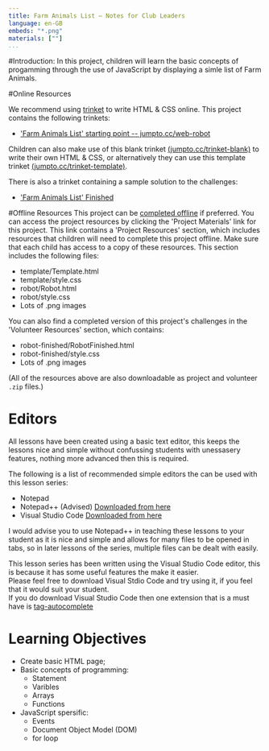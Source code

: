 ```yaml
---
title: Farm Animals List — Notes for Club Leaders
language: en-GB
embeds: "*.png"
materials: [""]
...
```


#Introduction:
In this project, children will learn the basic concepts of progamming through the use of JavaScript by displaying a simle list of Farm Animals.

#Online Resources

We recommend using [trinket](https://trinket.io/) to write HTML & CSS online. This project contains the following trinkets:

+ ['Farm Animals List' starting point -- jumpto.cc/web-robot](http://jumpto.cc/web-robot)

Children can also make use of this blank trinket [(jumpto.cc/trinket-blank)](http://jumpto.cc/trinket-blank) to write their own HTML & CSS, or alternatively they can use this template trinket [(jumpto.cc/trinket-template)](http://jumpto.cc/trinket-template).

There is also a trinket containing a sample solution to the challenges:

+ ['Farm Animals List' Finished](https://trinket.io/html/00736c0e18)

#Offline Resources
This project can be [completed offline](https://www.codeclubprojects.org/en-GB/resources/webdev-working-offline/) if preferred. You can access the project resources by clicking the 'Project Materials' link for this project. This link contains a 'Project Resources' section, which includes resources that children will need to complete this project offline. Make sure that each child has access to a copy of these resources. This section includes the following files:

+ template/Template.html
+ template/style.css
+ robot/Robot.html
+ robot/style.css
+ Lots of .png images

You can also find a completed version of this project's challenges in the 'Volunteer Resources' section, which contains:

+ robot-finished/RobotFinished.html
+ robot-finished/style.css
+ Lots of .png images

(All of the resources above are also downloadable as project and volunteer `.zip` files.)

# Editors
All lessons have been created using a basic text editor, this keeps the lessons nice and simple without confussing students with unessasery features, nothing more advanced then this is required.

The following is a list of recommended simple editors the can be used with this lesson series:
+ Notepad
+ Notepad++ (Advised) [Downloaded from here]()
+ Visual Studio Code [Downloaded from here]()

I would advise you to use Notepad++ in teaching these lessons to your student as it is nice and simple and allows for many files to be opened in tabs, so in later lessons of the series, multiple files can be dealt with easily.

This lesson series has been written using the Visual Studio Code editor, this is because it has some useful features the make it easier.<br>
Please feel free to download Visual Stdio Code and try using it, if you feel that it would suit your student.<br>
If you do download Visual Studio Code then one extension that is a must have is [tag-autocomplete]()

# Learning Objectives
+ Create basic HTML page;
+ Basic concepts of programming:
	+ Statement
	+ Varibles
	+ Arrays
	+ Functions
+ JavaScript spersific:
	+ Events
	+ Document Object Model (DOM)
	+ for loop